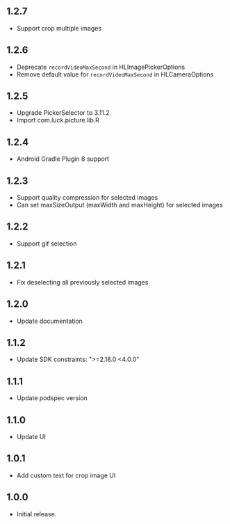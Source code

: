 ## 1.2.7

* Support crop multiple images

## 1.2.6

* Deprecate `recordVideoMaxSecond` in HLImagePickerOptions
* Remove default value for `recordVideoMaxSecond` in HLCameraOptions

## 1.2.5

* Upgrade PickerSelector to 3.11.2
* Import com.luck.picture.lib.R

## 1.2.4

* Android Gradle Plugin 8 support

## 1.2.3

* Support quality compression for selected images
* Can set maxSizeOutput (maxWidth and maxHeight) for selected images

## 1.2.2

- Support gif selection

## 1.2.1

- Fix deselecting all previously selected images

## 1.2.0

- Update documentation

## 1.1.2

- Update SDK constraints: ">=2.18.0 <4.0.0"

## 1.1.1

- Update podspec version

## 1.1.0

- Update UI

## 1.0.1

- Add custom text for crop image UI

## 1.0.0

- Initial release.
